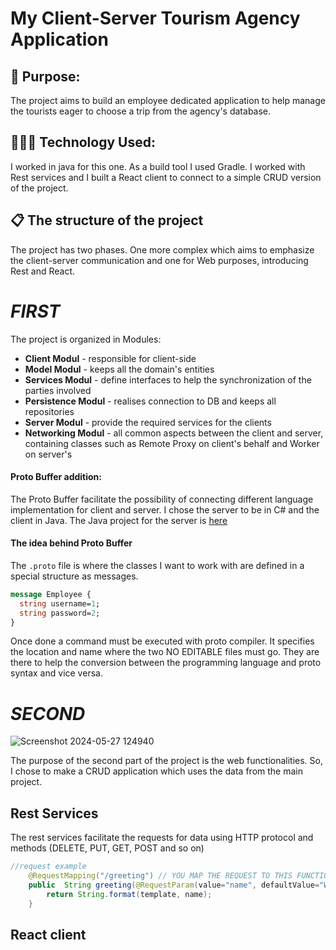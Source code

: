 
# My Client-Server Tourism Agency Application

## 🎯 Purpose:
The project aims to build an employee dedicated application to help manage the tourists eager to choose a trip from the agency's database.

## 👩🏻‍💻 Technology Used:
I worked in java for this one. As a build tool I used Gradle. I worked with Rest services and I built a React client to connect to a simple CRUD version of the project.

## 📋 The structure of the project
The project has two phases. One more complex which aims to emphasize the client-server communication and one for Web purposes, introducing Rest and React.
# *FIRST*
The project is organized in Modules:
- **Client Modul** - responsible for client-side
- **Model Modul** - keeps all the domain's entities
- **Services Modul** - define interfaces to help the synchronization of the parties involved
- **Persistence Modul** - realises connection to DB and keeps all repositories
- **Server Modul** - provide the required services for the clients
- **Networking Modul** - all common aspects between the client and server, containing classes such as Remote Proxy on client's behalf and Worker on server's

#### Proto Buffer addition:
The Proto Buffer facilitate the possibility of connecting different language implementation for client and server. I chose the server to be in C# and the client in Java.
The Java project for the server is [here](https://github.com/Alexandra7a/TourismAgencyCSharp.git)
#### The idea behind Proto Buffer
The `.proto` file is where the classes I want to work with are defined in a special structure as messages. 
```protobuf
message Employee {
  string username=1;
  string password=2;
}
```
Once done a command must be executed with proto compiler. It specifies the location and name where the two NO EDITABLE files must go. They are there to help the conversion between the programming language and proto syntax and vice versa.

# *SECOND*
![Screenshot 2024-05-27 124940](https://github.com/Alexandra7a/TourismAgencyJava/assets/63046754/8cd3c9d8-55f0-4456-a19e-7af44d35ef62)

The purpose of the second part of the project is the web functionalities. So, I chose to make a CRUD application which uses the data from the main project.
## Rest Services
The rest services facilitate the requests for data using HTTP protocol and methods (DELETE, PUT, GET, POST and so on)

```java
//request example
    @RequestMapping("/greeting") // YOU MAP THE REQUEST TO THIS FUNCTION TO DEAL WITH IT
    public  String greeting(@RequestParam(value="name", defaultValue="World") String name) {
        return String.format(template, name);
    }
```
## React client

